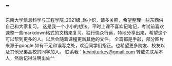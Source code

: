# -
东南大学信息科学与工程学院_2021级_赵小炽，请多关照，希望整理一些东西供自己和大家复习。
这是我一个小小的想法。平时上课不喜欢记笔记，考试前喜欢速整一些markdown格式的文档来复习。独行快众行远，特地分享出来，希望这个可以帮到更多的人。以后会随着课程更新其他的文件。
全篇都是手敲，部分图片来源于google.如有不足和误写之处，欢迎同学们指正。也希望更多院友、校友以及其他兄弟高校的同学加入。
联系我：kevinjturkey@gmail.com
转载先联系本人，然后记得注明出处^^
